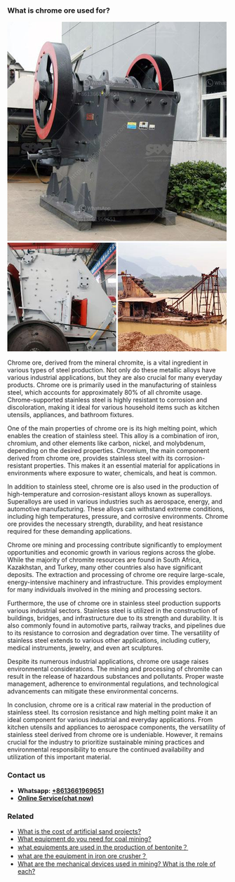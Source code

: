 <h3>What is chrome ore used for?</h3><img src='1701743390.jpg' alt=''><p>Chrome ore, derived from the mineral chromite, is a vital ingredient in various types of steel production. Not only do these metallic alloys have various industrial applications, but they are also crucial for many everyday products. Chrome ore is primarily used in the manufacturing of stainless steel, which accounts for approximately 80% of all chromite usage. Chrome-supported stainless steel is highly resistant to corrosion and discoloration, making it ideal for various household items such as kitchen utensils, appliances, and bathroom fixtures.</p><p>One of the main properties of chrome ore is its high melting point, which enables the creation of stainless steel. This alloy is a combination of iron, chromium, and other elements like carbon, nickel, and molybdenum, depending on the desired properties. Chromium, the main component derived from chrome ore, provides stainless steel with its corrosion-resistant properties. This makes it an essential material for applications in environments where exposure to water, chemicals, and heat is common.</p><p>In addition to stainless steel, chrome ore is also used in the production of high-temperature and corrosion-resistant alloys known as superalloys. Superalloys are used in various industries such as aerospace, energy, and automotive manufacturing. These alloys can withstand extreme conditions, including high temperatures, pressure, and corrosive environments. Chrome ore provides the necessary strength, durability, and heat resistance required for these demanding applications.</p><p>Chrome ore mining and processing contribute significantly to employment opportunities and economic growth in various regions across the globe. While the majority of chromite resources are found in South Africa, Kazakhstan, and Turkey, many other countries also have significant deposits. The extraction and processing of chrome ore require large-scale, energy-intensive machinery and infrastructure. This provides employment for many individuals involved in the mining and processing sectors.</p><p>Furthermore, the use of chrome ore in stainless steel production supports various industrial sectors. Stainless steel is utilized in the construction of buildings, bridges, and infrastructure due to its strength and durability. It is also commonly found in automotive parts, railway tracks, and pipelines due to its resistance to corrosion and degradation over time. The versatility of stainless steel extends to various other applications, including cutlery, medical instruments, jewelry, and even art sculptures.</p><p>Despite its numerous industrial applications, chrome ore usage raises environmental considerations. The mining and processing of chromite can result in the release of hazardous substances and pollutants. Proper waste management, adherence to environmental regulations, and technological advancements can mitigate these environmental concerns.</p><p>In conclusion, chrome ore is a critical raw material in the production of stainless steel. Its corrosion resistance and high melting point make it an ideal component for various industrial and everyday applications. From kitchen utensils and appliances to aerospace components, the versatility of stainless steel derived from chrome ore is undeniable. However, it remains crucial for the industry to prioritize sustainable mining practices and environmental responsibility to ensure the continued availability and utilization of this important material.</p><h3>Contact us</h3><ul><li><strong>Whatsapp:&nbsp;<a href="https://wa.me/8613661969651">+8613661969651</a></strong></li><li><a href="https://swt.shibang-china.com/?git&amp;zhl&amp;What is chrome ore used for"><strong>Online Service(chat now)</strong></a></li></ul><h3>Related</h3><ul><li><a href='What is the cost of artificial sand projects.md'>What is the cost of artificial sand projects?</a></li><li><a href='What equipment do you need for coal mining.md'>What equipment do you need for coal mining?</a></li><li><a href='what equipments are used in the production of bentonite？.md'>what equipments are used in the production of bentonite？</a></li><li><a href='what are the equipment in iron ore crusher？.md'>what are the equipment in iron ore crusher？</a></li><li><a href='What are the mechanical devices used in mining What is the role of each.md'>What are the mechanical devices used in mining? What is the role of each?</a></li></ul>